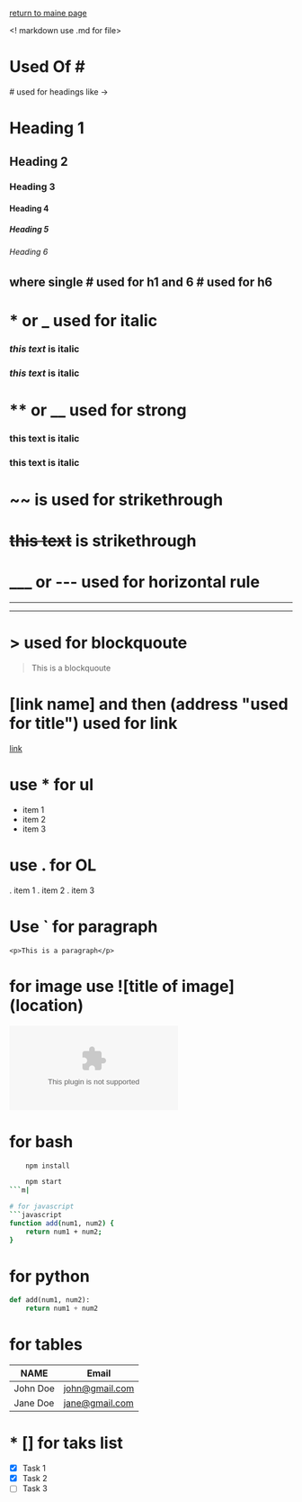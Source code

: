 [return to maine page](readme.md)

<! markdown use .md for file>
<!-- Headings -->

# Used Of \#

\# used for headings like ->

# Heading 1

## Heading 2

### Heading 3

#### Heading 4

##### Heading 5

###### Heading 6

## where single \# used for h1 and 6 \# used for h6

<!-- Italics -->

# \* or \_ used for italic

### _this text_ is italic

### _this text_ is italic

<!-- Strong -->

# \*\* or \_\_ used for strong

### **this text** is italic

### **this text** is italic

<!-- Strikethrough -->

# \~~ is used for strikethrough

# ~~this text~~ is strikethrough

<!-- Horizontal Rule -->

# \_\_\_ or --- used for horizontal rule

---

---

<!-- Blockquote -->

# \> used for blockquoute

> This is a blockquoute

<!-- Links -->

# [link name] and then (address "used for title") used for link

[link](www.com, 'a link')

<!-- UL -->

# use \* for ul

-   item 1
-   item 2
-   item 3

<!-- OL -->

# use . for OL

. item 1
. item 2
. item 3

<!-- inline Code Block -->

# Use ` for paragraph

`<p>This is a paragraph</p>`

<!-- Images -->

# for image use \!\[title of image](location)

![img](www.com)

<!-- Github Markdown -->

<!-- Code Block -->
# for bash
```bash
    npm install

    npm start
```m|

# for javascript
```javascript
function add(num1, num2) {
	return num1 + num2;
}
```

# for python
```python
def add(num1, num2):
    return num1 + num2
```

<!-- tables -->
# for tables
| NAME     | Email          |
| -------- | -------------  |
| John Doe | john@gmail.com |
| Jane Doe | jane@gmail.com |

<!-- task lists -->
# * [] for taks list
* [x] Task 1
* [x] Task 2
* [ ] Task 3
